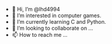 - 👋 Hi, I’m @lhd4994
- 👀 I’m interested in computer games.
- 🌱 I’m currently learning C and Python.
- 💞️ I’m looking to collaborate on ...
- 📫 How to reach me ...

<!---
lhd4994/lhd4994 is a ✨ special ✨ repository because its `README.md` (this file) appears on your GitHub profile.
You can click the Preview link to take a look at your changes.
--->

